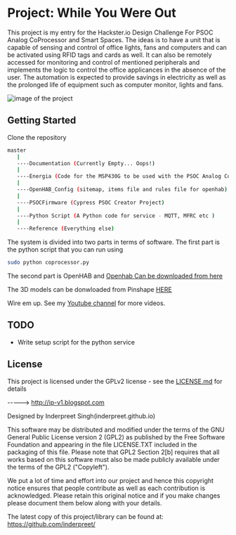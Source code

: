 # Project: While You Were Out

This project is my entry for the Hackster.io Design Challenge For PSOC Analog CoProcessor and Smart Spaces. The ideas is to have a unit that is capable of sensing and control of office lights, fans and computers and can be activated using RFID tags and cards as well. It can also be remotely accessed for monitoring and control of mentioned peripherals and implements the logic to control the office applicances in the absence of the user. The automation is expected to provide savings in electricity as well as the prolonged life of equipment such as computer monitor, lights and fans.

![image of the project](https://assets.pinshape.com/uploads/image/file/130743/container_Cypress_PSOC_Project_v19-a.png)


## Getting Started

Clone the repository 
```bash
master
   |
   ----Documentation (Currently Empty... Oops!)
   |
   ----Energia (Code for the MSP430G to be used with the PSOC Analog CoProcessor Board)
   |
   ----OpenHAB_Config (sitemap, items file and rules file for openhab)
   |
   ----PSOCFirmware (Cypress PSOC Creator Project)
   |
   ----Python Script (A Python code for service - MQTT, MFRC etc )
   |
   ----Reference (Everything else)
```

The system is divided into two parts in terms of software. The first part is the python script that you can run using 

```bash
sudo python coprocessor.py
```

The second part is OpenHAB and 
[Openhab Can be downloaded from here](https://openhab.org)


The 3D models can be donwloaded from Pinshape [HERE](https://pinshape.com/items/32437-3d-printed-psoc-while-you-were-out)

Wire em up. See my [Youtube channel](https://youtube.com/c/InderpreetSingh) for more videos.


## TODO
- Write setup script for the python service

## License

This project is licensed under the GPLv2 license - see the [LICENSE.md](LICENSE.md) for details

-----> http://ip-v1.blogspot.com

Designed by Inderpreet Singh(inderpreet.github.io)

This software may be distributed and modified under the terms of the GNU
General Public License version 2 (GPL2) as published by the Free Software
Foundation and appearing in the file LICENSE.TXT included in the packaging of
this file. Please note that GPL2 Section 2[b] requires that all works based
on this software must also be made publicly available under the terms of
the GPL2 ("Copyleft").

We put a lot of time and effort into our project and hence this copyright 
notice ensures that people contribute as well as each contribution is 
acknowledged. Please retain this original notice and if you make changes
please document them below along with your details.

The latest copy of this project/library can be found at: 
https://github.com/inderpreet/
